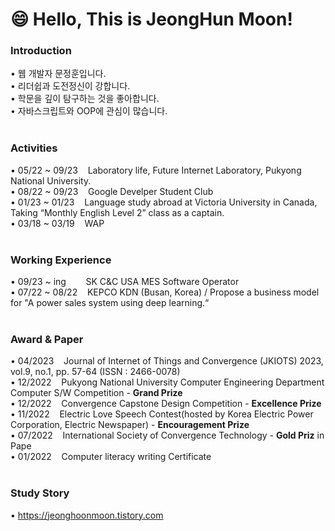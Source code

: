 # 😄 Hello, This is JeongHun Moon!

### Introduction
• 웹 개발자 문정훈입니다. <br>
• 리더쉽과 도전정신이 강합니다.<br>
• 학문을 깊이 탐구하는 것을 좋아합니다. <br>
• 자바스크립트와 OOP에 관심이 많습니다.<br><br>    

### Activities
• 05/22 ~ 09/23 &nbsp;&nbsp; Laboratory life,  Future Internet Laboratory,  Pukyong National University.<br>
• 08/22 ~ 09/23 &nbsp;&nbsp; Google Develper Student Club<br>
• 01/23 ~ 01/23 &nbsp;&nbsp; Language study abroad at Victoria University in Canada,  Taking “Monthly English Level 2” class as a captain.<br>
• 03/18 ~ 03/19 &nbsp;&nbsp; WAP<br><br>

### Working Experience
• 09/23 ~ ing   &nbsp;&nbsp;&nbsp;&nbsp;&nbsp;&nbsp; SK C&C USA MES Software Operator<br>
• 07/22 ~ 08/22 &nbsp;&nbsp; KEPCO KDN (Busan, Korea) / Propose a business model for "A power sales system using deep learning.“<br><br>
<!--• 09/23 ~ ing &nbsp;&nbsp; &nbsp;&nbsp;  SK C&C USA MES&RTD Software Operator<br><br>-->

### Award & Paper
• 04/2023 &nbsp;&nbsp; Journal of Internet of Things and Convergence (JKIOTS) 2023, vol.9, no.1, pp. 57-64 (ISSN : 2466-0078)<br>
• 12/2022 &nbsp;&nbsp; Pukyong National University Computer Engineering Department Computer S/W Competition - <b>Grand Prize</b><br>
• 12/2022	&nbsp;&nbsp; Convergence Capstone Design Competition - <b>Excellence Prize</b><br>
• 11/2022	&nbsp;&nbsp; Electric Love Speech Contest(hosted by Korea Electric Power Corporation, Electric Newspaper) - <b>Encouragement Prize</b><br>
• 07/2022	&nbsp;&nbsp; International Society of Convergence Technology - <b>Gold Priz</b> in Pape<br>
• 01/2022	&nbsp;&nbsp; Computer literacy writing Certificate<br><br>

### Study Story
• https://jeonghoonmoon.tistory.com<br><br>

<!--
### Upper-intermediate level English
• TOEIC Speaking Lv. 6<br><br>

  



**JeongHunMoon/JeongHunMoon** is a ✨ _special_ ✨ repository because its `README.md` (this file) appears on your GitHub profile.

Here are some ideas to get you started:

- 🔭 I’m currently working on ...
- 🌱 I’m currently learning ...
- 👯 I’m looking to collaborate on ...
- 🤔 I’m looking for help with ...
- 💬 Ask me about ...
- 📫 How to reach me: ...
- 😄 Pronouns: ...
- ⚡ Fun fact: ...
-->
